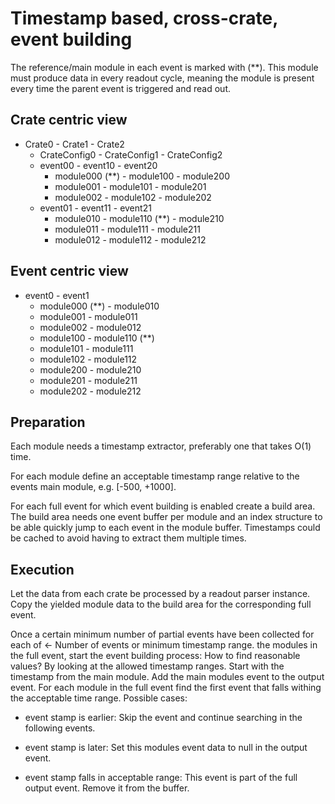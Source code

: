 Timestamp based, cross-crate, event building
============================================

The reference/main module in each event is marked with (**). This module must
produce data in every readout cycle, meaning the module is present every time
the parent event is triggered and read out.

Crate centric view
------------------

- Crate0                - Crate1                - Crate2
  - CrateConfig0          - CrateConfig1          - CrateConfig2
  - event00               - event10               - event20
    - module000 (**)        - module100             - module200
    - module001             - module101             - module201
    - module002             - module102             - module202
  - event01               - event11               - event21
    - module010             - module110 (**)        - module210
    - module011             - module111             - module211
    - module012             - module112             - module212


Event centric view
------------------

- event0                - event1
  - module000 (**)        - module010
  - module001             - module011
  - module002             - module012
  - module100             - module110 (**)
  - module101             - module111
  - module102             - module112
  - module200             - module210
  - module201             - module211
  - module202             - module212

Preparation
-----------

Each module needs a timestamp extractor, preferably one that takes O(1) time.

For each module define an acceptable timestamp range relative to the events
main module, e.g. [-500, +1000].

For each full event for which event building is enabled create a build area.
The build area needs one event buffer per module and an index structure to be
able quickly jump to each event in the module buffer. Timestamps could be
cached to avoid having to extract them multiple times.

Execution
---------

Let the data from each crate be processed by a readout parser instance. Copy
the yielded module data to the build area for the corresponding full event.

Once a certain minimum number of partial events have been collected for each of     <-  Number of events or minimum timestamp range.
the modules in the full event, start the event building process:                        How to find reasonable values? By looking at
                                                                                        the allowed timestamp ranges.
Start with the timestamp from the main module. Add the main modules event to
the output event. For each module in the full event find the first event that
falls withing the acceptable time range. Possible cases:

  - event stamp is earlier:
    Skip the event and continue searching in the following events.

  - event stamp is later:
    Set this modules event data to null in the output event.

  - event stamp falls in acceptable range:
    This event is part of the full output event. Remove it from the buffer.
